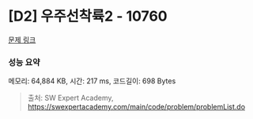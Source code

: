 # [D2] 우주선착륙2 - 10760 

[문제 링크](https://swexpertacademy.com/main/code/problem/problemDetail.do?contestProbId=AXSHJueab1oDFAQT) 

### 성능 요약

메모리: 64,884 KB, 시간: 217 ms, 코드길이: 698 Bytes



> 출처: SW Expert Academy, https://swexpertacademy.com/main/code/problem/problemList.do
